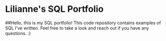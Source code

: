 # Lilianne's SQL Portfolio

##Hello, this is my SQL portfolio! This code repository contains examples of SQL I've written. Feel free to take a look and reach out if you have any questions. :)
